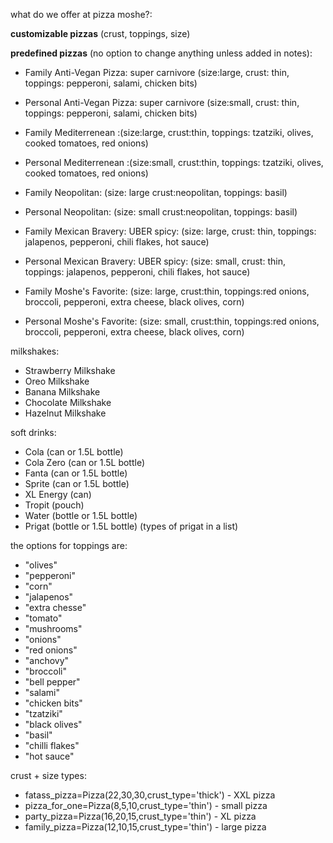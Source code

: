 what do we offer at pizza moshe?:

**customizable pizzas** (crust, toppings, size)



**predefined pizzas** (no option to change anything unless added in notes):
- Family Anti-Vegan Pizza: super carnivore (size:large, crust: thin, toppings: pepperoni, salami, chicken bits)
- Personal Anti-Vegan Pizza: super carnivore (size:small, crust: thin, toppings: pepperoni, salami, chicken bits)

- Family Mediterrenean :(size:large, crust:thin, toppings: tzatziki, olives, cooked tomatoes, red onions)
- Personal Mediterrenean :(size:small, crust:thin, toppings: tzatziki, olives, cooked tomatoes, red onions)

- Family Neopolitan: (size: large crust:neopolitan, toppings: basil)
- Personal Neopolitan: (size: small crust:neopolitan, toppings: basil)

- Family Mexican Bravery: UBER spicy: (size: large, crust: thin, toppings: jalapenos, pepperoni, chili flakes, hot sauce)
- Personal Mexican Bravery: UBER spicy: (size: small, crust: thin, toppings: jalapenos, pepperoni, chili flakes, hot sauce)

- Family Moshe's Favorite: (size: large, crust:thin, toppings:red onions, broccoli, pepperoni, extra cheese, black olives, corn)
- Personal Moshe's Favorite: (size: small, crust:thin, toppings:red onions, broccoli, pepperoni, extra cheese, black olives, corn)

milkshakes:
- Strawberry Milkshake
- Oreo Milkshake
- Banana Milkshake
- Chocolate Milkshake
- Hazelnut Milkshake

soft drinks:
- Cola (can or 1.5L bottle)
- Cola Zero (can or 1.5L bottle)
- Fanta (can or 1.5L bottle)
- Sprite (can or 1.5L bottle)
- XL Energy (can)
- Tropit (pouch)
- Water (bottle or 1.5L bottle)
- Prigat (bottle or 1.5L bottle) (types of prigat in a list)


the options for toppings are:
- "olives"
- "pepperoni"
- "corn"
- "jalapenos"
- "extra chesse"
- "tomato"
- "mushrooms"
- "onions"
- "red onions"
- "anchovy"
- "broccoli"
- "bell pepper"
- "salami"
- "chicken bits"
- "tzatziki"
- "black olives"
- "basil"
- "chilli flakes"
- "hot sauce"


crust + size types:
- fatass_pizza=Pizza(22,30,30,crust_type='thick') - XXL pizza
- pizza_for_one=Pizza(8,5,10,crust_type='thin') - small pizza
- party_pizza=Pizza(16,20,15,crust_type='thin') - XL pizza
- family_pizza=Pizza(12,10,15,crust_type='thin') - large pizza





